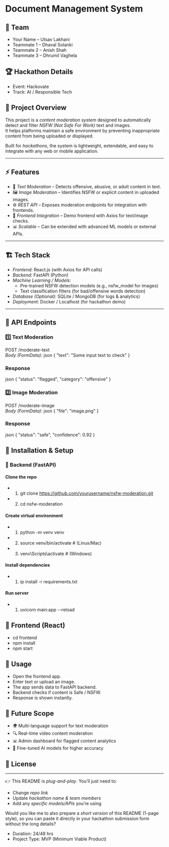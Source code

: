 # Document Management System 


## 👥 Team
- Your Name – Utsav Lakhani
- Teammate 1 – Dhaval Solanki
- Teammate 2 – Anish Shah
- Teammate 3 – Dhrumil Vaghela

## 🏆 Hackathon Details
- Event: Hackovate
- Track: AI / Responsible Tech


## 📌 Project Overview
This project is a *content moderation system* designed to automatically detect and filter *NSFW (Not Safe For Work)* text and images.  
It helps platforms maintain a safe environment by preventing inappropriate content from being uploaded or displayed.  

Built for *hackathons*, the system is lightweight, extendable, and easy to integrate with any web or mobile application.

---



## ⚡ Features
- 📝 *Text Moderation* – Detects offensive, abusive, or adult content in text.
- 🖼 *Image Moderation* – Identifies NSFW or explicit content in uploaded images.
- ⚙ *REST API* – Exposes moderation endpoints for integration with frontends.
- 🎨 *Frontend Integration* – Demo frontend with Axios for text/image checks.
- 📊 *Scalable* – Can be extended with advanced ML models or external APIs.

---

## 🏗 Tech Stack
- *Frontend:* React.js (with Axios for API calls)  
- *Backend:* FastAPI (Python)  
- *Machine Learning / Models:*  
  - Pre-trained NSFW detection models (e.g., nsfw_model for images)  
  - Text classification filters (for bad/offensive words detection)  
- *Database (Optional):* SQLite / MongoDB (for logs & analytics)  
- *Deployment:* Docker / Localhost (for hackathon demo)

---

## 🔌 API Endpoints

### 1️⃣ Text Moderation
POST /moderate-text  
*Body (FormData):*
json
{
  "text": "Some input text to check"
}


### Response
json
{
  "status": "flagged",
  "category": "offensive"
}


### 2️⃣ Image Moderation
POST /moderate-image  
*Body (FormData):*
json
{
  "file": "image.png"
}


### Response
json
{
  "status": "safe",
  "confidence": 0.92
}


## 🚀 Installation & Setup
### 🔧 Backend (FastAPI)
#### Clone the repo
- 1. git clone https://github.com/yourusername/nsfw-moderation.git
- 2. cd nsfw-moderation

#### Create virtual environment
- 1. python -m venv venv
- 2. source venv/bin/activate   # (Linux/Mac)
- 3. venv\Scripts\activate      # (Windows)

#### Install dependencies
- 1. ip install -r requirements.txt

#### Run server
- 1. uvicorn main:app --reload

## 🎨 Frontend (React)
- cd frontend
- npm install
- npm start

## 🧪 Usage
- Open the frontend app.
- Enter text or upload an image.
- The app sends data to FastAPI backend.
- Backend checks if content is Safe / NSFW.
- Response is shown instantly.

## 🎯 Future Scope
- 🌍 Multi-language support for text moderation
- 🔍 Real-time video content moderation
- 📊 Admin dashboard for flagged content analytics
- 🤖 Fine-tuned AI models for higher accuracy


## 📜 License
---

👉 This README is *plug-and-play*. You’ll just need to:  
- Change *repo link*  
- Update *hackathon name & team members*  
- Add any *specific models/APIs* you’re using  

Would you like me to also prepare a *short version* of this README (1-page style), so you can paste it directly in your hackathon submission form without the long details?

- Duration: 24/48 hrs
- Project Type: MVP (Minimum Viable Product)
